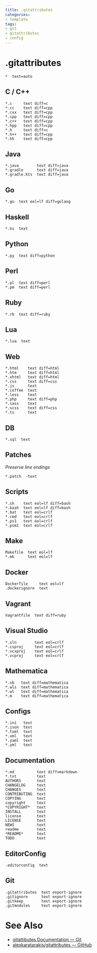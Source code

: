 ```yaml
---
title: .gitattributes
categories:
- template
tags:
- git
- gitattributes
- config
---
```

# .gitattributes

```
*  text=auto
```

## C / C++

```
*.c     text diff=c
*.cc    text diff=cpp
*.cxx   text diff=cpp
*.cpp   text diff=cpp
*.c++   text diff=cpp
*.hpp   text diff=cpp
*.h     text diff=c
*.h++   text diff=cpp
*.hh    text diff=cpp
```

## Java

```
*.java        text diff=java
*.gradle      text diff=java
*.gradle.kts  text diff=java
```

## Go

```
*.go  text eol=lf diff=golang
```

## Haskell

```
*.hs  text
```

## Python

```
*.py  text diff=python
```

## Perl

```
*.pl  text diff=perl
*.pm  text diff=perl
```

## Ruby

```
*.rb  text diff=ruby
```

## Lua

```
*.lua  text
```

## Web

```
*.html    text diff=html
*.htm     text diff=html
*.xhtml   text diff=html
*.css     text diff=css
*.js      text
*.coffee  text
*.less    text
*.php     text diff=php
*.sass    text
*.scss    text diff=css
*.ts      text
```

## DB

```
*.sql  text
```

## Patches

_Preserve line endings_

```
*.patch  -text
```

## Scripts

```
*.sh    text eol=lf diff=bash
*.bash  text eol=lf diff=bash
*.bat   text eol=crlf
*.cmd   text eol=crlf
*.ps1   text eol=crlf
*.psm1  text eol=crlf
```

## Make

```
Makefile  text eol=lf
*.mk      text eol=lf
```

## Docker

```
Dockerfile     text eol=lf
.dockerignore  text
```

## Vagrant

```
Vagrantfile  text diff=ruby
```

## Visual Studio

```
*.sln        text eol=crlf
*.csproj     text eol=crlf
*.vcxproj    text eol=crlf
*.vcproj     text eol=crlf
```

## Mathematica

```
*.nb   text diff=mathematica
*.wls  text diff=mathematica
*.wl   text diff=mathematica
*.m    text diff=mathematica
```

## Configs

```
*.ini   text
*.json  text
*.toml  text
*.xml   text
*.yaml  text
*.yml   text
```

## Documentation

```
*.md          text diff=markdown
*.txt         text
AUTHORS       text
CHANGELOG     text
CHANGES       text
CONTRIBUTING  text
COPYING       text
copyright     text
*COPYRIGHT*   text
INSTALL       text
license       text
LICENSE       text
NEWS          text
readme        text
*README*      text
TODO          text
```

## EditorConfig

```
.editorconfig  text
```

## Git

```
.gitattributes  text export-ignore
.gitignore      text export-ignore
.gitkeep        text export-ignore
.gitmodules     text export-ignore
```

# See Also

- [gitattibutes Documentation — Git](https://git-scm.com/docs/gitattributes)
- [alexkaratarakis/gitattributes — GitHub](https://github.com/alexkaratarakis/gitattributes "alexkaratarakis/gitattributes — GitHub")

